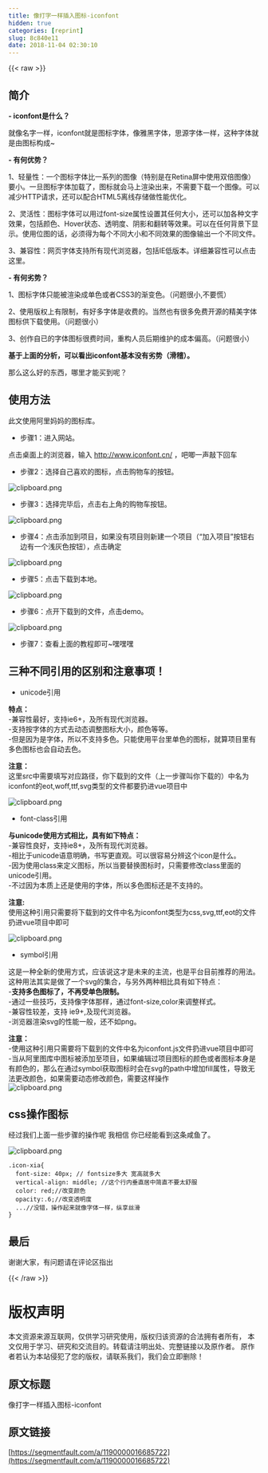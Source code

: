 ```yaml
---
title: 像打字一样插入图标-iconfont
hidden: true
categories: [reprint]
slug: 8c840e11
date: 2018-11-04 02:30:10
---
```


{{< raw >}}
<h2 id="articleHeader0">&#x7B80;&#x4ECB;</h2><p><strong>- iconfont&#x662F;&#x4EC0;&#x4E48;&#xFF1F;</strong></p><p>&#x5C31;&#x50CF;&#x540D;&#x5B57;&#x4E00;&#x6837;&#xFF0C;iconfont&#x5C31;&#x662F;&#x56FE;&#x6807;&#x5B57;&#x4F53;&#xFF0C;&#x50CF;&#x96C5;&#x9ED1;&#x5B57;&#x4F53;&#xFF0C;&#x601D;&#x6E90;&#x5B57;&#x4F53;&#x4E00;&#x6837;&#xFF0C;&#x8FD9;&#x79CD;&#x5B57;&#x4F53;&#x5C31;&#x662F;&#x7531;&#x56FE;&#x6807;&#x6784;&#x6210;~</p><p><strong>- &#x6709;&#x4F55;&#x4F18;&#x52BF;&#xFF1F;</strong></p><p>1&#x3001;&#x8F7B;&#x91CF;&#x6027;&#xFF1A;&#x4E00;&#x4E2A;&#x56FE;&#x6807;&#x5B57;&#x4F53;&#x6BD4;&#x4E00;&#x7CFB;&#x5217;&#x7684;&#x56FE;&#x50CF;&#xFF08;&#x7279;&#x522B;&#x662F;&#x5728;Retina&#x5C4F;&#x4E2D;&#x4F7F;&#x7528;&#x53CC;&#x500D;&#x56FE;&#x50CF;&#xFF09;&#x8981;&#x5C0F;&#x3002;&#x4E00;&#x65E6;&#x56FE;&#x6807;&#x5B57;&#x4F53;&#x52A0;&#x8F7D;&#x4E86;&#xFF0C;&#x56FE;&#x6807;&#x5C31;&#x4F1A;&#x9A6C;&#x4E0A;&#x6E32;&#x67D3;&#x51FA;&#x6765;&#xFF0C;&#x4E0D;&#x9700;&#x8981;&#x4E0B;&#x8F7D;&#x4E00;&#x4E2A;&#x56FE;&#x50CF;&#x3002;&#x53EF;&#x4EE5;&#x51CF;&#x5C11;HTTP&#x8BF7;&#x6C42;&#xFF0C;&#x8FD8;&#x53EF;&#x4EE5;&#x914D;&#x5408;HTML5&#x79BB;&#x7EBF;&#x5B58;&#x50A8;&#x505A;&#x6027;&#x80FD;&#x4F18;&#x5316;&#x3002;</p><p>2&#x3001;&#x7075;&#x6D3B;&#x6027;&#xFF1A;&#x56FE;&#x6807;&#x5B57;&#x4F53;&#x53EF;&#x4EE5;&#x7528;&#x8FC7;font-size&#x5C5E;&#x6027;&#x8BBE;&#x7F6E;&#x5176;&#x4EFB;&#x4F55;&#x5927;&#x5C0F;&#xFF0C;&#x8FD8;&#x53EF;&#x4EE5;&#x52A0;&#x5404;&#x79CD;&#x6587;&#x5B57;&#x6548;&#x679C;&#xFF0C;&#x5305;&#x62EC;&#x989C;&#x8272;&#x3001;Hover&#x72B6;&#x6001;&#x3001;&#x900F;&#x660E;&#x5EA6;&#x3001;&#x9634;&#x5F71;&#x548C;&#x7FFB;&#x8F6C;&#x7B49;&#x6548;&#x679C;&#x3002;&#x53EF;&#x4EE5;&#x5728;&#x4EFB;&#x4F55;&#x80CC;&#x666F;&#x4E0B;&#x663E;&#x793A;&#x3002;&#x4F7F;&#x7528;&#x4F4D;&#x56FE;&#x7684;&#x8BDD;&#xFF0C;&#x5FC5;&#x987B;&#x5F97;&#x4E3A;&#x6BCF;&#x4E2A;&#x4E0D;&#x540C;&#x5927;&#x5C0F;&#x548C;&#x4E0D;&#x540C;&#x6548;&#x679C;&#x7684;&#x56FE;&#x50CF;&#x8F93;&#x51FA;&#x4E00;&#x4E2A;&#x4E0D;&#x540C;&#x6587;&#x4EF6;&#x3002;</p><p>3&#x3001;&#x517C;&#x5BB9;&#x6027;&#xFF1A;&#x7F51;&#x9875;&#x5B57;&#x4F53;&#x652F;&#x6301;&#x6240;&#x6709;&#x73B0;&#x4EE3;&#x6D4F;&#x89C8;&#x5668;&#xFF0C;&#x5305;&#x62EC;IE&#x4F4E;&#x7248;&#x672C;&#x3002;&#x8BE6;&#x7EC6;&#x517C;&#x5BB9;&#x6027;&#x53EF;&#x4EE5;&#x70B9;&#x51FB;&#x8FD9;&#x91CC;&#x3002;</p><p><strong>- &#x6709;&#x4F55;&#x52A3;&#x52BF;&#xFF1F;</strong></p><p>1&#x3001;&#x56FE;&#x6807;&#x5B57;&#x4F53;&#x53EA;&#x80FD;&#x88AB;&#x6E32;&#x67D3;&#x6210;&#x5355;&#x8272;&#x6216;&#x8005;CSS3&#x7684;&#x6E10;&#x53D8;&#x8272;&#x3002;&#xFF08;&#x95EE;&#x9898;&#x5F88;&#x5C0F;,&#x4E0D;&#x8981;&#x614C;&#xFF09;</p><p>2&#x3001;&#x4F7F;&#x7528;&#x7248;&#x6743;&#x4E0A;&#x6709;&#x9650;&#x5236;&#xFF0C;&#x6709;&#x597D;&#x591A;&#x5B57;&#x4F53;&#x662F;&#x6536;&#x8D39;&#x7684;&#x3002;&#x5F53;&#x7136;&#x4E5F;&#x6709;&#x5F88;&#x591A;&#x514D;&#x8D39;&#x5F00;&#x6E90;&#x7684;&#x7CBE;&#x7F8E;&#x5B57;&#x4F53;&#x56FE;&#x6807;&#x4F9B;&#x4E0B;&#x8F7D;&#x4F7F;&#x7528;&#x3002;&#xFF08;&#x95EE;&#x9898;&#x5F88;&#x5C0F;&#xFF09;</p><p>3&#x3001;&#x521B;&#x4F5C;&#x81EA;&#x5DF2;&#x7684;&#x5B57;&#x4F53;&#x56FE;&#x6807;&#x5F88;&#x8D39;&#x65F6;&#x95F4;&#xFF0C;&#x91CD;&#x6784;&#x4EBA;&#x5458;&#x540E;&#x671F;&#x7EF4;&#x62A4;&#x7684;&#x6210;&#x672C;&#x504F;&#x9AD8;&#x3002;&#xFF08;&#x95EE;&#x9898;&#x5F88;&#x5C0F;&#xFF09;</p><p><strong>&#x57FA;&#x4E8E;&#x4E0A;&#x9762;&#x7684;&#x5206;&#x6790;&#xFF0C;&#x53EF;&#x4EE5;&#x770B;&#x51FA;iconfont&#x57FA;&#x672C;&#x6CA1;&#x6709;&#x52A3;&#x52BF;&#xFF08;&#x6ED1;&#x7A3D;&#xFF09;&#x3002;</strong></p><p>&#x90A3;&#x4E48;&#x8FD9;&#x4E48;&#x597D;&#x7684;&#x4E1C;&#x897F;&#xFF0C;&#x54EA;&#x91CC;&#x624D;&#x80FD;&#x4E70;&#x5230;&#x5462;&#xFF1F;</p><h2 id="articleHeader1">&#x4F7F;&#x7528;&#x65B9;&#x6CD5;</h2><p>&#x6B64;&#x6587;&#x4F7F;&#x7528;&#x963F;&#x91CC;&#x5988;&#x5988;&#x7684;&#x56FE;&#x6807;&#x5E93;&#x3002;</p><ul><li>&#x6B65;&#x9AA4;1&#xFF1A;&#x8FDB;&#x5165;&#x7F51;&#x7AD9;&#x3002;</li></ul><p>&#x70B9;&#x51FB;&#x684C;&#x9762;&#x4E0A;&#x7684;&#x6D4F;&#x89C8;&#x5668;&#xFF0C;&#x8F93;&#x5165; <a href="http://www.iconfont.cn/" rel="nofollow noreferrer" target="_blank"></a><a href="http://www.iconfont.cn/" rel="nofollow noreferrer" target="_blank">http://www.iconfont.cn/</a> &#xFF0C;&#x5427;&#x5527;&#x4E00;&#x58F0;&#x6572;&#x4E0B;&#x56DE;&#x8F66;</p><ul><li>&#x6B65;&#x9AA4;2&#xFF1A;&#x9009;&#x62E9;&#x81EA;&#x5DF1;&#x559C;&#x6B22;&#x7684;&#x56FE;&#x6807;&#xFF0C;&#x70B9;&#x51FB;&#x8D2D;&#x7269;&#x8F66;&#x7684;&#x6309;&#x94AE;&#x3002;</li></ul><p><span class="img-wrap"><img data-src="/img/bVbiaBu?w=318&amp;h=368" src="https://static.alili.tech/img/bVbiaBu?w=318&amp;h=368" alt="clipboard.png" title="clipboard.png" style="cursor:pointer;display:inline"></span></p><ul><li>&#x6B65;&#x9AA4;3&#xFF1A;&#x9009;&#x62E9;&#x5B8C;&#x6BD5;&#x540E;&#xFF0C;&#x70B9;&#x51FB;&#x53F3;&#x4E0A;&#x89D2;&#x7684;&#x8D2D;&#x7269;&#x8F66;&#x6309;&#x94AE;&#x3002;</li></ul><p><span class="img-wrap"><img data-src="/img/bVbiaB0?w=476&amp;h=158" src="https://static.alili.tech/img/bVbiaB0?w=476&amp;h=158" alt="clipboard.png" title="clipboard.png" style="cursor:pointer;display:inline"></span></p><ul><li>&#x6B65;&#x9AA4;4&#xFF1A;&#x70B9;&#x51FB;&#x6DFB;&#x52A0;&#x5230;&#x9879;&#x76EE;&#xFF0C;&#x5982;&#x679C;&#x6CA1;&#x6709;&#x9879;&#x76EE;&#x5219;&#x65B0;&#x5EFA;&#x4E00;&#x4E2A;&#x9879;&#x76EE;&#xFF08;&#x201C;&#x52A0;&#x5165;&#x9879;&#x76EE;&#x201D;&#x6309;&#x94AE;&#x53F3;&#x8FB9;&#x6709;&#x4E00;&#x4E2A;&#x6D45;&#x7070;&#x8272;&#x6309;&#x94AE;&#xFF09;&#xFF0C;&#x70B9;&#x51FB;&#x786E;&#x5B9A;</li></ul><p><span class="img-wrap"><img data-src="/img/bVbiaCd?w=297&amp;h=762" src="https://static.alili.tech/img/bVbiaCd?w=297&amp;h=762" alt="clipboard.png" title="clipboard.png" style="cursor:pointer;display:inline"></span></p><ul><li>&#x6B65;&#x9AA4;5&#xFF1A;&#x70B9;&#x51FB;&#x4E0B;&#x8F7D;&#x5230;&#x672C;&#x5730;&#x3002;</li></ul><p><span class="img-wrap"><img data-src="/img/bVbiaDr?w=604&amp;h=270" src="https://static.alili.tech/img/bVbiaDr?w=604&amp;h=270" alt="clipboard.png" title="clipboard.png" style="cursor:pointer;display:inline"></span></p><ul><li>&#x6B65;&#x9AA4;6&#xFF1A;&#x70B9;&#x5F00;&#x4E0B;&#x8F7D;&#x5230;&#x7684;&#x6587;&#x4EF6;&#xFF0C;&#x70B9;&#x51FB;demo&#x3002;</li></ul><p><span class="img-wrap"><img data-src="/img/bVbiaDH?w=133&amp;h=82" src="https://static.alili.tech/img/bVbiaDH?w=133&amp;h=82" alt="clipboard.png" title="clipboard.png" style="cursor:pointer;display:inline"></span></p><ul><li>&#x6B65;&#x9AA4;7&#xFF1A;&#x67E5;&#x770B;&#x4E0A;&#x9762;&#x7684;&#x6559;&#x7A0B;&#x5373;&#x53EF;~&#x563F;&#x563F;&#x563F;</li></ul><h2 id="articleHeader2">&#x4E09;&#x79CD;&#x4E0D;&#x540C;&#x5F15;&#x7528;&#x7684;&#x533A;&#x522B;&#x548C;&#x6CE8;&#x610F;&#x4E8B;&#x9879;&#xFF01;</h2><ul><li>unicode&#x5F15;&#x7528;</li></ul><p><strong>&#x7279;&#x70B9;&#xFF1A;</strong><br>-&#x517C;&#x5BB9;&#x6027;&#x6700;&#x597D;&#xFF0C;&#x652F;&#x6301;ie6+&#xFF0C;&#x53CA;&#x6240;&#x6709;&#x73B0;&#x4EE3;&#x6D4F;&#x89C8;&#x5668;&#x3002;<br>-&#x652F;&#x6301;&#x6309;&#x5B57;&#x4F53;&#x7684;&#x65B9;&#x5F0F;&#x53BB;&#x52A8;&#x6001;&#x8C03;&#x6574;&#x56FE;&#x6807;&#x5927;&#x5C0F;&#xFF0C;&#x989C;&#x8272;&#x7B49;&#x7B49;&#x3002;<br>-&#x4F46;&#x662F;&#x56E0;&#x4E3A;&#x662F;&#x5B57;&#x4F53;&#xFF0C;&#x6240;&#x4EE5;&#x4E0D;&#x652F;&#x6301;&#x591A;&#x8272;&#x3002;&#x53EA;&#x80FD;&#x4F7F;&#x7528;&#x5E73;&#x53F0;&#x91CC;&#x5355;&#x8272;&#x7684;&#x56FE;&#x6807;&#xFF0C;&#x5C31;&#x7B97;&#x9879;&#x76EE;&#x91CC;&#x6709;&#x591A;&#x8272;&#x56FE;&#x6807;&#x4E5F;&#x4F1A;&#x81EA;&#x52A8;&#x53BB;&#x8272;&#x3002;</p><p><strong>&#x6CE8;&#x610F;&#xFF1A;</strong><br>&#x8FD9;&#x91CC;src&#x4E2D;&#x9700;&#x8981;&#x586B;&#x5199;&#x5BF9;&#x5E94;&#x8DEF;&#x5F84;&#xFF0C;&#x4F60;&#x4E0B;&#x8F7D;&#x5230;&#x7684;&#x6587;&#x4EF6;&#xFF08;&#x4E0A;&#x4E00;&#x6B65;&#x9AA4;&#x53EB;&#x4F60;&#x4E0B;&#x8F7D;&#x7684;&#xFF09;&#x4E2D;&#x540D;&#x4E3A;iconfont&#x7684;eot,woff,ttf,svg&#x7C7B;&#x578B;&#x7684;&#x6587;&#x4EF6;&#x90FD;&#x8981;&#x6254;&#x8FDB;vue&#x9879;&#x76EE;&#x4E2D;</p><p><span class="img-wrap"><img data-src="/img/bVbiaFL?w=289&amp;h=161" src="https://static.alili.tech/img/bVbiaFL?w=289&amp;h=161" alt="clipboard.png" title="clipboard.png" style="cursor:pointer;display:inline"></span></p><ul><li>font-class&#x5F15;&#x7528;</li></ul><p><strong>&#x4E0E;unicode&#x4F7F;&#x7528;&#x65B9;&#x5F0F;&#x76F8;&#x6BD4;&#xFF0C;&#x5177;&#x6709;&#x5982;&#x4E0B;&#x7279;&#x70B9;&#xFF1A;</strong><br>-&#x517C;&#x5BB9;&#x6027;&#x826F;&#x597D;&#xFF0C;&#x652F;&#x6301;ie8+&#xFF0C;&#x53CA;&#x6240;&#x6709;&#x73B0;&#x4EE3;&#x6D4F;&#x89C8;&#x5668;&#x3002;<br>-&#x76F8;&#x6BD4;&#x4E8E;unicode&#x8BED;&#x610F;&#x660E;&#x786E;&#xFF0C;&#x4E66;&#x5199;&#x66F4;&#x76F4;&#x89C2;&#x3002;&#x53EF;&#x4EE5;&#x5F88;&#x5BB9;&#x6613;&#x5206;&#x8FA8;&#x8FD9;&#x4E2A;icon&#x662F;&#x4EC0;&#x4E48;&#x3002;<br>-&#x56E0;&#x4E3A;&#x4F7F;&#x7528;class&#x6765;&#x5B9A;&#x4E49;&#x56FE;&#x6807;&#xFF0C;&#x6240;&#x4EE5;&#x5F53;&#x8981;&#x66FF;&#x6362;&#x56FE;&#x6807;&#x65F6;&#xFF0C;&#x53EA;&#x9700;&#x8981;&#x4FEE;&#x6539;class&#x91CC;&#x9762;&#x7684;unicode&#x5F15;&#x7528;&#x3002;<br>-&#x4E0D;&#x8FC7;&#x56E0;&#x4E3A;&#x672C;&#x8D28;&#x4E0A;&#x8FD8;&#x662F;&#x4F7F;&#x7528;&#x7684;&#x5B57;&#x4F53;&#xFF0C;&#x6240;&#x4EE5;&#x591A;&#x8272;&#x56FE;&#x6807;&#x8FD8;&#x662F;&#x4E0D;&#x652F;&#x6301;&#x7684;&#x3002;</p><p><strong>&#x6CE8;&#x610F;:</strong><br>&#x4F7F;&#x7528;&#x8FD9;&#x79CD;&#x5F15;&#x7528;&#x53EA;&#x9700;&#x8981;&#x5C06;&#x4E0B;&#x8F7D;&#x5230;&#x7684;&#x6587;&#x4EF6;&#x4E2D;&#x540D;&#x4E3A;iconfont&#x7C7B;&#x578B;&#x4E3A;css,svg,ttf,eot&#x7684;&#x6587;&#x4EF6;&#x6254;&#x8FDB;vue&#x9879;&#x76EE;&#x4E2D;&#x5373;&#x53EF;</p><p><span class="img-wrap"><img data-src="/img/bVbiaIJ?w=141&amp;h=111" src="https://static.alili.tech/img/bVbiaIJ?w=141&amp;h=111" alt="clipboard.png" title="clipboard.png" style="cursor:pointer;display:inline"></span></p><ul><li>symbol&#x5F15;&#x7528;</li></ul><p>&#x8FD9;&#x662F;&#x4E00;&#x79CD;&#x5168;&#x65B0;&#x7684;&#x4F7F;&#x7528;&#x65B9;&#x5F0F;&#xFF0C;&#x5E94;&#x8BE5;&#x8BF4;&#x8FD9;&#x624D;&#x662F;&#x672A;&#x6765;&#x7684;&#x4E3B;&#x6D41;&#xFF0C;&#x4E5F;&#x662F;&#x5E73;&#x53F0;&#x76EE;&#x524D;&#x63A8;&#x8350;&#x7684;&#x7528;&#x6CD5;&#x3002;&#x8FD9;&#x79CD;&#x7528;&#x6CD5;&#x5176;&#x5B9E;&#x662F;&#x505A;&#x4E86;&#x4E00;&#x4E2A;svg&#x7684;&#x96C6;&#x5408;&#xFF0C;&#x4E0E;&#x53E6;&#x5916;&#x4E24;&#x79CD;&#x76F8;&#x6BD4;&#x5177;&#x6709;&#x5982;&#x4E0B;&#x7279;&#x70B9;&#xFF1A;<br>-<strong>&#x652F;&#x6301;&#x591A;&#x8272;&#x56FE;&#x6807;&#x4E86;&#xFF0C;&#x4E0D;&#x518D;&#x53D7;&#x5355;&#x8272;&#x9650;&#x5236;&#x3002;</strong><br>-&#x901A;&#x8FC7;&#x4E00;&#x4E9B;&#x6280;&#x5DE7;&#xFF0C;&#x652F;&#x6301;&#x50CF;&#x5B57;&#x4F53;&#x90A3;&#x6837;&#xFF0C;&#x901A;&#x8FC7;font-size,color&#x6765;&#x8C03;&#x6574;&#x6837;&#x5F0F;&#x3002;<br>-&#x517C;&#x5BB9;&#x6027;&#x8F83;&#x5DEE;&#xFF0C;&#x652F;&#x6301; ie9+,&#x53CA;&#x73B0;&#x4EE3;&#x6D4F;&#x89C8;&#x5668;&#x3002;<br>-&#x6D4F;&#x89C8;&#x5668;&#x6E32;&#x67D3;svg&#x7684;&#x6027;&#x80FD;&#x4E00;&#x822C;&#xFF0C;&#x8FD8;&#x4E0D;&#x5982;png&#x3002;</p><p><strong>&#x6CE8;&#x610F;&#xFF1A;</strong><br>-&#x4F7F;&#x7528;&#x8FD9;&#x79CD;&#x5F15;&#x7528;&#x53EA;&#x9700;&#x8981;&#x5C06;&#x4E0B;&#x8F7D;&#x5230;&#x7684;&#x6587;&#x4EF6;&#x4E2D;&#x540D;&#x4E3A;iconfont.js&#x6587;&#x4EF6;&#x6254;&#x8FDB;vue&#x9879;&#x76EE;&#x4E2D;&#x5373;&#x53EF;<br>-&#x5F53;&#x4ECE;&#x963F;&#x91CC;&#x56FE;&#x5E93;&#x4E2D;&#x56FE;&#x6807;&#x88AB;&#x6DFB;&#x52A0;&#x81F3;&#x9879;&#x76EE;&#xFF0C;&#x5982;&#x679C;&#x7F16;&#x8F91;&#x8FC7;&#x9879;&#x76EE;&#x56FE;&#x6807;&#x7684;&#x989C;&#x8272;&#x6216;&#x8005;&#x56FE;&#x6807;&#x672C;&#x8EAB;&#x662F;&#x6709;&#x989C;&#x8272;&#x7684;&#xFF0C;&#x90A3;&#x4E48;&#x5728;&#x901A;&#x8FC7;symbol&#x83B7;&#x53D6;&#x56FE;&#x6807;&#x65F6;&#x4F1A;&#x5728;svg&#x7684;path&#x4E2D;&#x589E;&#x52A0;fill&#x5C5E;&#x6027;&#xFF0C;&#x5BFC;&#x81F4;&#x65E0;&#x6CD5;&#x66F4;&#x6539;&#x989C;&#x8272;&#xFF0C;&#x5982;&#x679C;&#x9700;&#x8981;&#x52A8;&#x6001;&#x4FEE;&#x6539;&#x989C;&#x8272;&#xFF0C;&#x9700;&#x8981;&#x8FD9;&#x6837;&#x64CD;&#x4F5C;<br><span class="img-wrap"><img data-src="/img/bVbiaM7?w=635&amp;h=289" src="https://static.alili.tech/img/bVbiaM7?w=635&amp;h=289" alt="clipboard.png" title="clipboard.png" style="cursor:pointer;display:inline"></span></p><h2 id="articleHeader3">css&#x64CD;&#x4F5C;&#x56FE;&#x6807;</h2><p>&#x7ECF;&#x8FC7;&#x6211;&#x4EEC;&#x4E0A;&#x9762;&#x4E00;&#x4E9B;&#x6B65;&#x9AA4;&#x7684;&#x64CD;&#x4F5C;&#x5462; &#x6211;&#x76F8;&#x4FE1; &#x4F60;&#x5DF2;&#x7ECF;&#x80FD;&#x770B;&#x5230;&#x8FD9;&#x6761;&#x54B8;&#x9C7C;&#x4E86;&#x3002;</p><p><span class="img-wrap"><img data-src="/img/bVbiaOX?w=265&amp;h=162" src="https://static.alili.tech/img/bVbiaOX?w=265&amp;h=162" alt="clipboard.png" title="clipboard.png" style="cursor:pointer;display:inline"></span></p><div class="widget-codetool" style="display:none"><div class="widget-codetool--inner"><span class="selectCode code-tool" data-toggle="tooltip" data-placement="top" title="" data-original-title="&#x5168;&#x9009;"></span> <span type="button" class="copyCode code-tool" data-toggle="tooltip" data-placement="top" data-clipboard-text=".icon-xia{
  font-size: 40px; // fontsize&#x591A;&#x5927; &#x5BBD;&#x9AD8;&#x5C31;&#x591A;&#x5927;
  vertical-align: middle; //&#x8FD9;&#x4E2A;&#x884C;&#x5185;&#x5782;&#x76F4;&#x5C45;&#x4E2D;&#x7B80;&#x76F4;&#x4E0D;&#x8981;&#x592A;&#x8212;&#x670D;
  color: red;//&#x6539;&#x53D8;&#x989C;&#x8272;
  opacity:.6;//&#x6539;&#x53D8;&#x900F;&#x660E;&#x5EA6;
  ...//&#x6CA1;&#x9519;&#xFF0C;&#x64CD;&#x4F5C;&#x8D77;&#x6765;&#x5C31;&#x50CF;&#x5B57;&#x4F53;&#x4E00;&#x6837;&#xFF0C;&#x7EB5;&#x4EAB;&#x4E1D;&#x6ED1;
}" title="" data-original-title="&#x590D;&#x5236;"></span> <span type="button" class="saveToNote code-tool" data-toggle="tooltip" data-placement="top" title="" data-original-title="&#x653E;&#x8FDB;&#x7B14;&#x8BB0;"></span></div></div><pre class="hljs scss"><code><span class="hljs-selector-class">.icon-xia</span>{
  <span class="hljs-attribute">font-size</span>: <span class="hljs-number">40px</span>; <span class="hljs-comment">// fontsize&#x591A;&#x5927; &#x5BBD;&#x9AD8;&#x5C31;&#x591A;&#x5927;</span>
  <span class="hljs-attribute">vertical-align</span>: middle; <span class="hljs-comment">//&#x8FD9;&#x4E2A;&#x884C;&#x5185;&#x5782;&#x76F4;&#x5C45;&#x4E2D;&#x7B80;&#x76F4;&#x4E0D;&#x8981;&#x592A;&#x8212;&#x670D;</span>
  <span class="hljs-attribute">color</span>: red;<span class="hljs-comment">//&#x6539;&#x53D8;&#x989C;&#x8272;</span>
  <span class="hljs-attribute">opacity</span>:.<span class="hljs-number">6</span>;<span class="hljs-comment">//&#x6539;&#x53D8;&#x900F;&#x660E;&#x5EA6;</span>
  ...<span class="hljs-comment">//&#x6CA1;&#x9519;&#xFF0C;&#x64CD;&#x4F5C;&#x8D77;&#x6765;&#x5C31;&#x50CF;&#x5B57;&#x4F53;&#x4E00;&#x6837;&#xFF0C;&#x7EB5;&#x4EAB;&#x4E1D;&#x6ED1;</span>
}</code></pre><h2 id="articleHeader4">&#x6700;&#x540E;</h2><p>&#x8C22;&#x8C22;&#x5927;&#x5BB6;&#xFF0C;&#x6709;&#x95EE;&#x9898;&#x8BF7;&#x5728;&#x8BC4;&#x8BBA;&#x533A;&#x6307;&#x51FA;</p>
{{< /raw >}}

# 版权声明
本文资源来源互联网，仅供学习研究使用，版权归该资源的合法拥有者所有，
本文仅用于学习、研究和交流目的。转载请注明出处、完整链接以及原作者。
原作者若认为本站侵犯了您的版权，请联系我们，我们会立即删除！

## 原文标题
像打字一样插入图标-iconfont

## 原文链接
[https://segmentfault.com/a/1190000016685722](https://segmentfault.com/a/1190000016685722)

